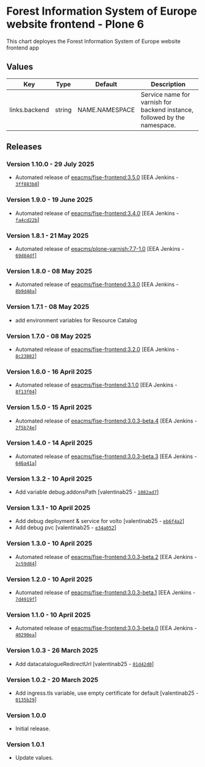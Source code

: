 # Forest Information System of Europe website frontend - Plone 6

This chart deployes the Forest Information System of Europe website frontend app

## Values

| Key           | Type   | Default        | Description                                                               |
| ------------- | ------ | -------------- | ------------------------------------------------------------------------- |
| links.backend | string | NAME.NAMESPACE | Service name for varnish for backend instance, followed by the namespace. |

## Releases

### Version 1.10.0 - 29 July 2025
- Automated release of [eeacms/fise-frontend:3.5.0](https://github.com/eea/fise-frontend/releases) [EEA Jenkins - [`3ff883b8`](https://github.com/eea/helm-charts/commit/3ff883b86c998fe11fff35e4e6e7dbd1fa05744a)]

### Version 1.9.0 - 19 June 2025
- Automated release of [eeacms/fise-frontend:3.4.0](https://github.com/eea/fise-frontend/releases) [EEA Jenkins - [`fa4cd22b`](https://github.com/eea/helm-charts/commit/fa4cd22b2562b27fda18b1284707b8555491ac1c)]

### Version 1.8.1 - 21 May 2025
- Automated release of [eeacms/plone-varnish:7.7-1.0](https://github.com/eea/plone-varnish/releases) [EEA Jenkins - [`69d84df`](https://github.com/eea/helm-charts/commit/69d84df5bfdf8084e758d87c9a028caa15fa7595)]

### Version 1.8.0 - 08 May 2025
- Automated release of [eeacms/fise-frontend:3.3.0](https://github.com/eea/fise-frontend/releases) [EEA Jenkins - [`8b9d48a`](https://github.com/eea/helm-charts/commit/8b9d48a6a910bb1026fb27a5c0660b8f8b52f301)]

### Version 1.7.1 - 08 May 2025
- add environment variables for Resource Catalog

### Version 1.7.0 - 08 May 2025
- Automated release of [eeacms/fise-frontend:3.2.0](https://github.com/eea/fise-frontend/releases) [EEA Jenkins - [`8c23882`](https://github.com/eea/helm-charts/commit/8c238825414a787eac8b066be8e2b756620ef36c)]

### Version 1.6.0 - 16 April 2025
- Automated release of [eeacms/fise-frontend:3.1.0](https://github.com/eea/fise-frontend/releases) [EEA Jenkins - [`8f13f04`](https://github.com/eea/helm-charts/commit/8f13f04613fcd395f19b429c0a005b79be8216ba)]

### Version 1.5.0 - 15 April 2025
- Automated release of [eeacms/fise-frontend:3.0.3-beta.4](https://github.com/eea/fise-frontend/releases) [EEA Jenkins - [`2f5b74e`](https://github.com/eea/helm-charts/commit/2f5b74e350e032a661ffd39eddbd8443f9756d72)]

### Version 1.4.0 - 14 April 2025
- Automated release of [eeacms/fise-frontend:3.0.3-beta.3](https://github.com/eea/fise-frontend/releases) [EEA Jenkins - [`646a41a`](https://github.com/eea/helm-charts/commit/646a41a945c24577d39d211546d129bb702e168e)]

### Version 1.3.2 - 10 April 2025
- Add variable debug.addonsPath [valentinab25 - [`1082ad7`](https://github.com/eea/helm-charts/commit/1082ad7f8ade8f2f56e07d17c104da9cc27a9dbf)]

### Version 1.3.1 - 10 April 2025
- Add debug deployment & service for volto [valentinab25 - [`eb6f4a2`](https://github.com/eea/helm-charts/commit/eb6f4a25d8f1d534bf9768a4d4c3cd563a58c104)]
- Add debug pvc [valentinab25 - [`e34a052`](https://github.com/eea/helm-charts/commit/4e34a052f0efddaacacef874808b6783706cfee5)]


### Version 1.3.0 - 10 April 2025
- Automated release of [eeacms/fise-frontend:3.0.3-beta.2](https://github.com/eea/fise-frontend/releases) [EEA Jenkins - [`2c59d84`](https://github.com/eea/helm-charts/commit/2c59d84b068577be46eb7d8272a2a9995d3be124)]

### Version 1.2.0 - 10 April 2025
- Automated release of [eeacms/fise-frontend:3.0.3-beta.1](https://github.com/eea/fise-frontend/releases) [EEA Jenkins - [`7d4919f`](https://github.com/eea/helm-charts/commit/7d4919f5e3b96b6cff5ead44c84fc8adfbf54fd8)]

### Version 1.1.0 - 10 April 2025
- Automated release of [eeacms/fise-frontend:3.0.3-beta.0](https://github.com/eea/fise-frontend/releases) [EEA Jenkins - [`40290ea`](https://github.com/eea/helm-charts/commit/40290ea04a1cf97d662f504d6d3fee448988b57e)]

### Version 1.0.3 - 26 March 2025
- Add datacatalogueRedirectUrl [valentinab25 - [`01d42d0`](https://github.com/eea/helm-charts/commit/01d42d0e17c169d243a5633a35293f592d76eb1d)]

### Version 1.0.2 - 20 March 2025
- Add ingress.tls variable, use empty certificate for default [valentinab25 - [`0135b29`](https://github.com/eea/helm-charts/commit/0135b29490b3c27818b3e5a4c9cf836a5be0b2e6)]

### Version 1.0.0

- Initial release.

### Version 1.0.1

- Update values.
